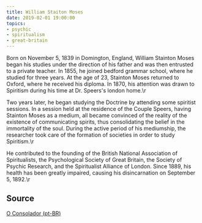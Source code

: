 ```yaml
---
title: William Staiton Moses
date: 2019-02-01 19:00:00
topics: 
- psychic
- spiritualism
- great-britain
---
```


Born on November 5, 1839 in Domington, England, William Stainton Moses began his
studies under the direction of his father and was then entrusted to a private
teacher. In 1855, he joined bedford grammar school, where he studied for three
years. At the age of 23, Stainton Moses returned to Oxford, where he received
his diploma. In 1870, his attention was drawn to Spiritism during his time at
Dr. Speers's london home.\r

Two years later, he began studying the Doctrine by attending some spiritist
sessions. In a session held at the residence of the Couple Speers, having
Stainton Moses as a medium, all became convinced of the reality of the existence
of communicating spirits, thus consolidating the belief in the immortality of
the soul. During the active period of his mediumship, the researcher took care
of the formation of societies in order to study Spiritism.\r

He contributed to the founding of the British National Association of
Spiritualists, the Psychological Society of Great Britain, the Society of
Psychic Research, and the Spiritualist Alliance of London. Since 1889, his
health has been greatly impaired, causing his disincarnation on September 5,
1892.\r
 

## Source
[O Consolador (pt-BR)](http://www.oconsolador.com.br/linkfixo/biografias/williammoses.html)






